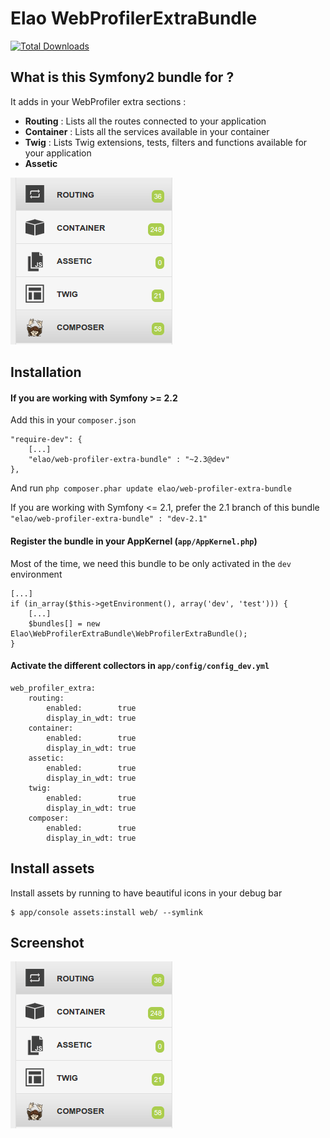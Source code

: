 Elao WebProfilerExtraBundle
============

[![Total Downloads](https://poser.pugx.org/elao/web-profiler-extra-bundle/d/total.png)](https://packagist.org/packages/elao/web-profiler-extra-bundle)



## What is this Symfony2 bundle for ?

It adds in your WebProfiler extra sections :

+ **Routing** : Lists all the routes connected to your application
+ **Container** : Lists all the services available in your container
+ **Twig** : Lists Twig extensions, tests, filters and functions available for your application
+ **Assetic**

![WebProfilerExtraBundle](screen.png "WebProfilerExtraBundle Screenshot")


## Installation

#### If you are working with Symfony >= 2.2

Add this in your `composer.json`

    "require-dev": {
        [...]
        "elao/web-profiler-extra-bundle" : "~2.3@dev"
    },

And run `php composer.phar update elao/web-profiler-extra-bundle`

If you are working with Symfony <= 2.1, prefer the 2.1 branch of this bundle `"elao/web-profiler-extra-bundle" : "dev-2.1"`


#### Register the bundle in your AppKernel (`app/AppKernel.php`)

Most of the time, we need this bundle to be only activated in the `dev` environment

    [...]
    if (in_array($this->getEnvironment(), array('dev', 'test'))) {
        [...]
        $bundles[] = new Elao\WebProfilerExtraBundle\WebProfilerExtraBundle();
    }

#### Activate the different collectors in  `app/config/config_dev.yml`

    web_profiler_extra:
        routing:
            enabled:        true
            display_in_wdt: true
        container:
            enabled:        true
            display_in_wdt: true
        assetic:
            enabled:        true
            display_in_wdt: true
        twig:
            enabled:        true
            display_in_wdt: true
        composer:
            enabled:        true
            display_in_wdt: true


## Install assets

Install assets by running to have beautiful icons in your debug bar

    $ app/console assets:install web/ --symlink

## Screenshot

![Screenshot](screen.png)
